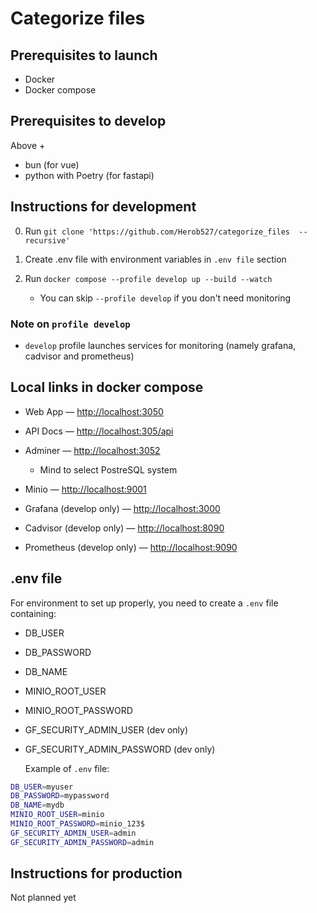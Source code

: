 # Categorize files

## Prerequisites to launch

- Docker
- Docker compose

## Prerequisites to develop

Above +

- bun (for vue)
- python with Poetry (for fastapi)

## Instructions for development

0. Run `git clone 'https://github.com/Herob527/categorize_files  --recursive'`

1. Create .env file with environment variables in `.env file` section

2. Run `docker compose --profile develop up --build --watch`
   - You can skip `--profile develop` if you don't need monitoring

### Note on `profile develop`

- `develop` profile launches services for monitoring (namely grafana, cadvisor and prometheus)

## Local links in docker compose

- Web App — <http://localhost:3050>

- API Docs — <http://localhost:305/api>

- Adminer — <http://localhost:3052>

  - Mind to select PostreSQL system

- Minio — <http://localhost:9001>

- Grafana (develop only) — <http://localhost:3000>

- Cadvisor (develop only) — <http://localhost:8090>

- Prometheus (develop only) — <http://localhost:9090>

## .env file

For environment to set up properly, you need to create a `.env` file containing:

- DB_USER
- DB_PASSWORD
- DB_NAME
- MINIO_ROOT_USER
- MINIO_ROOT_PASSWORD
- GF_SECURITY_ADMIN_USER (dev only)
- GF_SECURITY_ADMIN_PASSWORD (dev only)

  Example of `.env` file:

```bash
DB_USER=myuser
DB_PASSWORD=mypassword
DB_NAME=mydb
MINIO_ROOT_USER=minio
MINIO_ROOT_PASSWORD=minio_123$
GF_SECURITY_ADMIN_USER=admin
GF_SECURITY_ADMIN_PASSWORD=admin
```

## Instructions for production

Not planned yet
